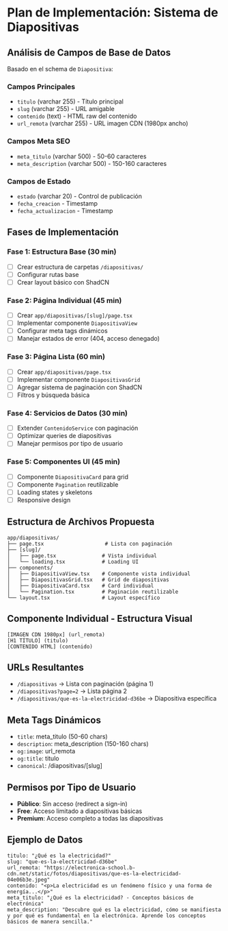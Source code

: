 # Plan de Implementación: Sistema de Diapositivas

## Análisis de Campos de Base de Datos

Basado en el schema de `Diapositiva`:

### Campos Principales
- `titulo` (varchar 255) - Título principal
- `slug` (varchar 255) - URL amigable 
- `contenido` (text) - HTML raw del contenido
- `url_remota` (varchar 255) - URL imagen CDN (1980px ancho)

### Campos Meta SEO
- `meta_titulo` (varchar 500) - 50-60 caracteres
- `meta_description` (varchar 500) - 150-160 caracteres

### Campos de Estado
- `estado` (varchar 20) - Control de publicación
- `fecha_creacion` - Timestamp
- `fecha_actualizacion` - Timestamp

## Fases de Implementación

### Fase 1: Estructura Base (30 min)
- [ ] Crear estructura de carpetas `/diapositivas/`
- [ ] Configurar rutas base
- [ ] Crear layout básico con ShadCN

### Fase 2: Página Individual (45 min)
- [ ] Crear `app/diapositivas/[slug]/page.tsx`
- [ ] Implementar componente `DiapositivaView`
- [ ] Configurar meta tags dinámicos
- [ ] Manejar estados de error (404, acceso denegado)

### Fase 3: Página Lista (60 min)
- [ ] Crear `app/diapositivas/page.tsx`
- [ ] Implementar componente `DiapositivasGrid`
- [ ] Agregar sistema de paginación con ShadCN
- [ ] Filtros y búsqueda básica

### Fase 4: Servicios de Datos (30 min)
- [ ] Extender `ContenidoService` con paginación
- [ ] Optimizar queries de diapositivas
- [ ] Manejar permisos por tipo de usuario

### Fase 5: Componentes UI (45 min)
- [ ] Componente `DiapositivaCard` para grid
- [ ] Componente `Pagination` reutilizable
- [ ] Loading states y skeletons
- [ ] Responsive design

## Estructura de Archivos Propuesta

```
app/diapositivas/
├── page.tsx                    # Lista con paginación
├── [slug]/
│   ├── page.tsx               # Vista individual
│   └── loading.tsx            # Loading UI
├── components/
│   ├── DiapositivaView.tsx    # Componente vista individual
│   ├── DiapositivasGrid.tsx   # Grid de diapositivas
│   ├── DiapositivaCard.tsx    # Card individual
│   └── Pagination.tsx         # Paginación reutilizable
└── layout.tsx                 # Layout específico
```

## Componente Individual - Estructura Visual

```
[IMAGEN CDN 1980px] (url_remota)
[H1 TÍTULO] (titulo)
[CONTENIDO HTML] (contenido)
```

## URLs Resultantes
- `/diapositivas` → Lista con paginación (página 1)
- `/diapositivas?page=2` → Lista página 2
- `/diapositivas/que-es-la-electricidad-d36be` → Diapositiva específica

## Meta Tags Dinámicos
- `title`: meta_titulo (50-60 chars)
- `description`: meta_description (150-160 chars)
- `og:image`: url_remota
- `og:title`: titulo
- `canonical`: /diapositivas/[slug]

## Permisos por Tipo de Usuario
- **Público**: Sin acceso (redirect a sign-in)
- **Free**: Acceso limitado a diapositivas básicas
- **Premium**: Acceso completo a todas las diapositivas

## Ejemplo de Datos
```
titulo: "¿Qué es la electricidad?"
slug: "que-es-la-electricidad-d36be"
url_remota: "https://electronica-school.b-cdn.net/static/fotos/diapositivas/que-es-la-electricidad-04e06b3e.jpeg"
contenido: "<p>La electricidad es un fenómeno físico y una forma de energía...</p>"
meta_titulo: "¿Qué es la electricidad? - Conceptos básicos de electrónica"
meta_description: "Descubre qué es la electricidad, cómo se manifiesta y por qué es fundamental en la electrónica. Aprende los conceptos básicos de manera sencilla."
```